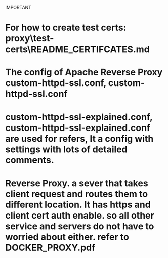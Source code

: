
IMPORTANT

# For how to create test certs:  proxy\test-certs\README_CERTIFCATES.md

# The config of Apache Reverse Proxy custom-httpd-ssl.conf, custom-httpd-ssl.conf

# custom-httpd-ssl-explained.conf, custom-httpd-ssl-explained.conf are used for refers, It a config with settings with lots of detailed comments. 

# Reverse Proxy. a sever that takes client request and routes them to different location. It has https and client cert auth enable. so all other service and servers do not have to worried about either. refer to DOCKER_PROXY.pdf
